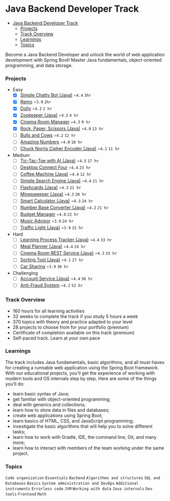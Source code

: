 # Java Backend Developer Track
- [Java Backend Developer Track](#java-backend-developer-track)
    - [Projects](#projects)
    - [Track Overview](#track-overview)
    - [Learnings](#learnings)
    - [Topics](#topics)

Become a Java Backend Developer and unlock the world of web application development with Spring Boot! Master Java fundamentals, object-oriented programming, and data storage.

<!-- move each project to its own repository -->

### Projects
- Easy
  - [x] [Simple Chatty Bot (Java)](./ChattyBot/ChattyBot/README.md) `⭐4.4` `3hr`
  - [x] [Remo](./Remo/README.md) `⭐3.9` `2hr`
  - [x] [Dolly](./Dolly/README.md) `⭐4.2` `2 hr`
  - [x] [Zookeeper (Java)](./Zookeeper/README.md) `⭐4.2` `4 hr`
  - [x] [Cinema Room Manager](./CinemaRoomManager/README.md) `⭐4.3` `9 hr`
  - [x] [Rock, Paper, Scissors (Java)](./RockPaperScissors/README.md) `⭐4.0` `13 hr`
  - [ ] [Bulls and Cows](./BullsAndCows/README.md) `⭐4.2` `12 hr`
  - [ ] [Amazing Numbers](./README.md) `⭐4.0` `18 hr`
  - [ ] [Chuck Norris Cipher Encoder (Java)](./README.md) `⭐4.1` `11 hr`
- Medium
  - [ ] [Tic-Tac-Toe with AI (Java)](./README.md) `⭐4.5` `17 hr`
  - [ ] [Desktop Connect Four](./README.md) `⭐4.4` `23 hr`
  - [ ] [Coffee Machine (Java)](./README.md) `⭐4.4` `12 hr`
  - [ ] [Simple Search Engine (Java)](./README.md) `⭐4.4` `21 hr`
  - [ ] [Flashcards (Java)](./README.md) `⭐4.3` `21 hr`
  - [ ] [Minesweeper (Java)](./README.md) `⭐4.3` `20 hr`
  - [ ] [Smart Calculator (Java)](./README.md) `⭐4.3` `24 hr`
  - [ ] [Number Base Converter (Java)](./README.md) `⭐4.2` `21 hr`
  - [ ] [Budget Manager](./README.md) `⭐4.0` `22 hr`
  - [ ] [Music Advisor](./README.md) `⭐3.9` `24 hr`
  - [ ] [Traffic Light (Java)](./README.md) `⭐3.9` `15 hr`
- Hard
  - [ ] [Learning Process Tracker (Java)](./README.md) `⭐4.4` `33 hr`
  - [ ] [Meal Planner (Java)](./README.md) `⭐4.4` `24 hr`
  - [ ] [Cinema Room REST Service (Java)](./README.md) `⭐4.3` `33 hr`
  - [ ] [Sorting Tool (Java)](./README.md) `⭐4.1` `27 hr`
  - [ ] [Car Sharing](./README.md) `⭐3.9` `30 hr`
- Challenging
  - [ ] [Account Service (Java)](./README.md) `⭐4.4` `56 hr`
  - [ ] [Anti-Fraud System](./README.md) `⭐4.2` `52 hr`

### Track Overview
- 160 hours for all learning activities
- 32 weeks to complete the track if you study 5 hours a week
- 370 topics with theory and practice adapted to your level
- 28 projects to choose from for your portfolio (premium)
- Certificate of completion available on this track (premium)
- Self-paced track. Learn at your own pace

### Learnings
The track includes Java fundamentals, basic algorithms, and all must-haves for creating a runnable web application using the Spring Boot framework. With our educational projects, you'll get the experience of working with modern tools and OS internals step by step. Here are some of the things you’ll do:
- learn basic syntax of Java;
- get familiar with object-oriented programming;
- deal with generics and collections;
- learn how to store data in files and databases;
- create web applications using Spring Boot;
- learn basics of HTML, CSS, and JavaScript programming;
- investigate the basic algorithms that will help you to solve different tasks;
- learn how to work with Gradle, IDE, the command line, Git, and many more;
- learn how to interact with members of the team working under the same project.

### Topics
`Code organization` `Essentials` `Backend` `Algorithms and structures` `SQL and Databases` `Basics` `System administration and DevOps` `Additional instruments` `Errorless code` `JVM` `Working with data` `Java internals` `Dev tools` `Frontend` `Math`